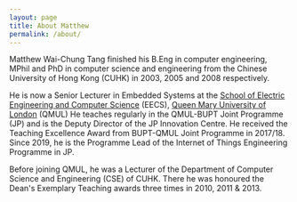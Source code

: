 ```yaml
---
layout: page
title: About Matthew
permalink: /about/
---
```


Matthew Wai-Chung Tang finished his B.Eng in computer engineering, MPhil and PhD
in computer science and engineering from the Chinese University of Hong Kong
(CUHK) in 2003, 2005 and 2008 respectively.

He is now a Senior Lecturer in Embedded Systems at 
the [School of Electric Engineering and Computer Science](http://www.eecs.qmul.ac.uk) (EECS), 
[Queen Mary University of London](https://www.qmul.ac.uk) (QMUL)
He teaches regularly in the QMUL-BUPT Joint Programme (JP) and is the Deputy
Director of the JP Innovation Centre. He received the Teaching Excellence Award
from BUPT-QMUL Joint Programme in 2017/18. Since 2019, he is 
the Programme Lead of the Internet of Things Engineering Programme in JP.

Before joining QMUL, he was a Lecturer of the Department of Computer Science and
Engineering (CSE) of CUHK. There he was honoured the Dean's Exemplary Teaching
awards three times in 2010, 2011 & 2013.

